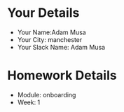 <!--

You must title your PR like this:

COHORT_NAME | FIRST_NAME LAST_NAME | REPO_NAME | WEEK

For example,

ITP-OCT-24 | Carol Owen | GitHomeworkFixErrors | Week1

Complete the task list below this message.
If your PR is rejected, check the task list.

-->

# Your Details

- Your Name:Adam Musa 
- Your City: manchester 
- Your Slack Name: Adam Musa 

# Homework Details

- Module: onboarding 
- Week: 1 
